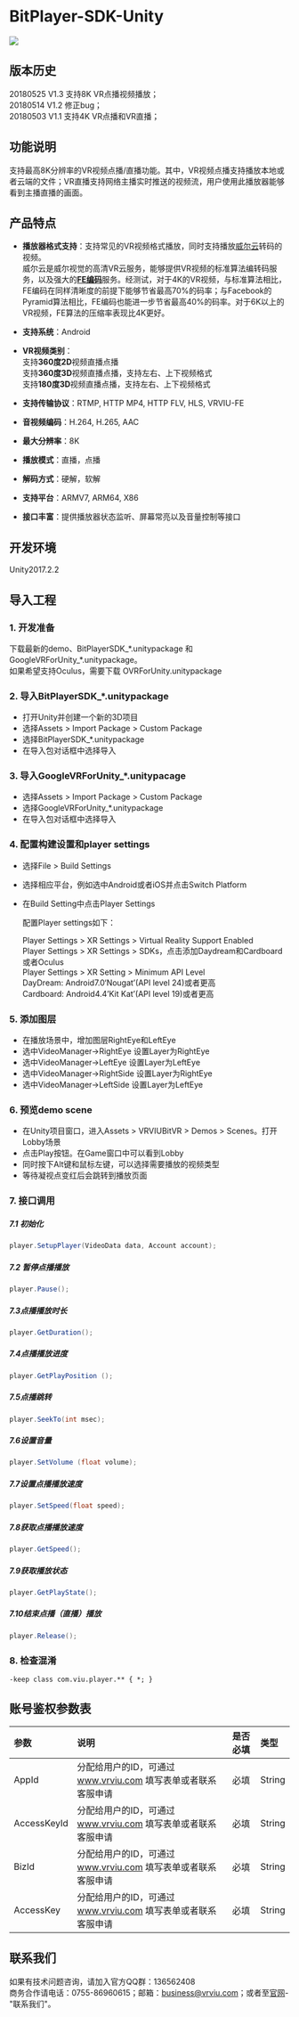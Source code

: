 # BitPlayer-SDK-Unity

[![](https://img.shields.io/badge/Powered%20by-vrviu.com-brightgreen.svg)](https://vrviu.com)

## 版本历史
 20180525 V1.3 支持8K VR点播视频播放；   
 20180514 V1.2 修正bug；   
 20180503 V1.1 支持4K VR点播和VR直播；   

## 功能说明
 支持最高8K分辨率的VR视频点播/直播功能。其中，VR视频点播支持播放本地或者云端的文件；VR直播支持网络主播实时推送的视频流，用户使用此播放器能够看到主播直播的画面。

## 产品特点
* **播放器格式支持**：支持常见的VR视频格式播放，同时支持播放[威尔云](http://master.vrviu.com)转码的视频。  
 威尔云是威尔视觉的高清VR云服务，能够提供VR视频的标准算法编转码服务，以及强大的[**FE编码**](https://www.vrviu.com/technology.html)服务。经测试，对于4K的VR视频，与标准算法相比，FE编码在同样清晰度的前提下能够节省最高70%的码率；与Facebook的Pyramid算法相比，FE编码也能进一步节省最高40%的码率。对于6K以上的VR视频，FE算法的压缩率表现比4K更好。

* **支持系统**：Android

* **VR视频类别**：  
    支持**360度2D**视频直播点播  
    支持**360度3D**视频直播点播，支持左右、上下视频格式  
    支持**180度3D**视频直播点播，支持左右、上下视频格式  
 
* **支持传输协议**：RTMP, HTTP MP4, HTTP FLV, HLS, VRVIU-FE

* **音视频编码**：H.264, H.265, AAC

* **最大分辨率**：8K

* **播放模式**：直播，点播

* **解码方式**：硬解，软解

* **支持平台**：ARMV7, ARM64, X86

* **接口丰富**：提供播放器状态监听、屏幕常亮以及音量控制等接口

## 开发环境
Unity2017.2.2

## 导入工程
### 1. 开发准备
下载最新的demo、BitPlayerSDK_\*.unitypackage 和 GoogleVRForUnity_\*.unitypackage。  
如果希望支持Oculus，需要下载 OVRForUnity.unitypackage

### 2. 导入BitPlayerSDK_\*.unitypackage

* 打开Unity并创建一个新的3D项目
* 选择Assets > Import Package > Custom Package
* 选择BitPlayerSDK_\*.unitypackage
* 在导入包对话框中选择导入

### 3. 导入GoogleVRForUnity_\*.unitypacage

* 选择Assets > Import Package > Custom Package
* 选择GoogleVRForUnity_\*.unitypackage
* 在导入包对话框中选择导入

### 4. 配置构建设置和player settings

* 选择File > Build Settings
* 选择相应平台，例如选中Android或者iOS并点击Switch Platform
* 在Build Setting中点击Player Settings

  配置Player settings如下：

    Player Settings > XR Settings > Virtual Reality Support	Enabled  
    Player Settings > XR Settings > SDKs，点击添加Daydream和Cardboard或者Oculus  
    Player Settings > XR Setting > Minimum API Level  
    DayDream: Android7.0‘Nougat’(API level 24)或者更高  
    Cardboard: Android4.4’Kit Kat’(API level 19)或者更高
### 5. 添加图层
* 在播放场景中，增加图层RightEye和LeftEye
* 选中VideoManager->RightEye 设置Layer为RightEye
* 选中VideoManager->LeftEye 设置Layer为LeftEye
* 选中VideoManager->RightSide 设置Layer为RightEye
* 选中VideoManager->LeftSide 设置Layer为LeftEye
### 6. 预览demo scene

* 在Unity项目窗口，进入Assets > VRVIUBitVR > Demos > Scenes。打开Lobby场景
* 点击Play按钮。在Game窗口中可以看到Lobby
* 同时按下Alt键和鼠标左键，可以选择需要播放的视频类型
* 等待凝视点变红后会跳转到播放页面

### 7. 接口调用

##### 7.1 初始化
```c#
player.SetupPlayer(VideoData data, Account account);
```

##### 7.2 暂停点播播放
```c#
player.Pause();
```

##### 7.3点播播放时长
```c#
player.GetDuration();
```

##### 7.4点播播放进度
```c#
player.GetPlayPosition ();
```

##### 7.5点播跳转
```c#
player.SeekTo(int msec);
```

##### 7.6设置音量
```c#
player.SetVolume (float volume);
```

##### 7.7设置点播播放速度
```c#
player.SetSpeed(float speed);
```

##### 7.8获取点播播放速度
```c#
player.GetSpeed();
```

##### 7.9获取播放状态
```c#
player.GetPlayState();
```

##### 7.10结束点播（直播）播放
```c#
player.Release();
```

### 8. 检查混淆
```proguard
-keep class com.viu.player.** { *; } 
```
## 账号鉴权参数表
 |参数|说明|是否必填|类型|
 |:---|:---|:---|:---|
 |AppId|分配给用户的ID，可通过 www.vrviu.com 填写表单或者联系客服申请|必填|String|
 |AccessKeyId|分配给用户的ID，可通过 www.vrviu.com 填写表单或者联系客服申请|必填|String|
 |BizId|分配给用户的ID，可通过 www.vrviu.com 填写表单或者联系客服申请|必填|String|
 |AccessKey|分配给用户的ID，可通过 www.vrviu.com 填写表单或者联系客服申请|必填|String

## 联系我们
 如果有技术问题咨询，请加入官方QQ群：136562408   
 商务合作请电话：0755-86960615；邮箱：business@vrviu.com；或者至[官网](http://www.vrviu.com)- "联系我们"。   
 
